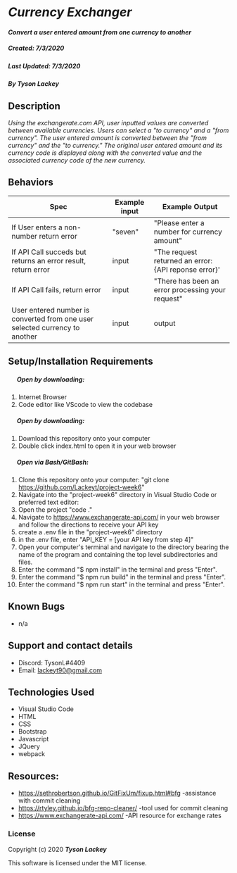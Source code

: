 #  _Currency Exchanger_

#### _Convert a user entered amount from one currency to another_
##### __Created:__ 7/3/2020
##### __Last Updated:__ 7/3/2020 
##### By _**Tyson Lackey**_  


## Description

_Using the exchangerate.com API, user inputted values are converted between available currencies. Users can select a "to currency" and a "from currency". The user entered amount is converted between the "from currency" and the "to currency." The original user entered amount and its currency code is displayed along with the converted value and the associated currency code of the new currency._

## Behaviors

| Spec| Example input | Example Output
| ----------- | ----------- | ----------- |
| If User enters a non-number return error | "seven" | "Please enter a number for currency amount" |
| If API Call succeds but returns an error result, return error | input | "The request returned an error:{API reponse error}' |
| If API Call fails, return error | input | "There has been an error processing your request" |
| User entered number is converted from one user selected currency to another | input | output |

## Setup/Installation Requirements

##### &nbsp;&nbsp;&nbsp;&nbsp;&nbsp;&nbsp;Open by downloading:
1. Internet Browser
2. Code editor like VScode to view the codebase

##### &nbsp;&nbsp;&nbsp;&nbsp;&nbsp;&nbsp;Open by downloading:

1. Download this repository onto your computer
2. Double click index.html to open it in your web browser

##### &nbsp;&nbsp;&nbsp;&nbsp;&nbsp;&nbsp;Open via Bash/GitBash:

1. Clone this repository onto your computer:
    "git clone https://github.com/Lackeyt/project-week6"
2. Navigate into the "project-week6" directory in Visual Studio Code or preferred text editor:
3. Open the project
    "code ."
4. Navigate to https://www.exchangerate-api.com/ in your web browser and follow the directions to receive your API key
5. create a .env file in the "project-week6" directory
6. in the .env file, enter "API_KEY = [your API key from step 4]"
4. Open your computer's terminal and navigate to the directory bearing the name of the program and containing the top level subdirectories and files.
5. Enter the command "$ npm install" in the terminal and press "Enter".
6. Enter the command "$ npm run build" in the terminal and press "Enter".
7. Enter the command "$ npm run start" in the terminal and press "Enter".


## Known Bugs

* n/a

## Support and contact details

* Discord: TysonL#4409
* Email: lackeyt90@gmail.com


## Technologies Used

* Visual Studio Code
* HTML
* CSS
* Bootstrap
* Javascript
* JQuery
* webpack

## Resources:

* https://sethrobertson.github.io/GitFixUm/fixup.html#bfg  -assistance with commit cleaning
* https://rtyley.github.io/bfg-repo-cleaner/  -tool used for commit cleaning
* https://www.exchangerate-api.com/  -API resource for exchange rates

### License

Copyright (c) 2020 **_Tyson Lackey_**

This software is licensed under the MIT license.